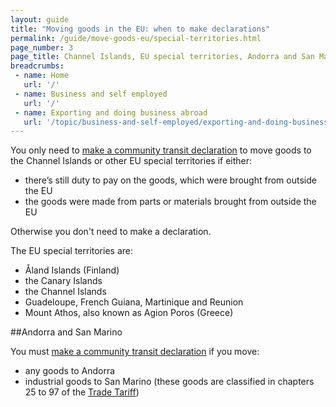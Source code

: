 ```yaml
---
layout: guide
title: "Moving goods in the EU: when to make declarations"
permalink: /guide/move-goods-eu/special-territories.html
page_number: 3
page_title: Channel Islands, EU special territories, Andorra and San Marino
breadcrumbs:
 - name: Home
   url: '/'
 - name: Business and self employed
   url: '/'
 - name: Exporting and doing business abroad
   url: '/topic/business-and-self-employed/exporting-and-doing-business-abroad.html'   
---
```


You only need to [make a community transit declaration](/guide/move-goods-eu/make-declaration.html) to move goods to the Channel Islands or other EU special territories if either:


- there’s still duty to pay on the goods, which were brought from outside the EU
- the goods were made from parts or materials brought from outside the EU

Otherwise you don't need to make a declaration.

The EU special territories are:

- Åland Islands (Finland)   
- the Canary Islands
- the Channel Islands
- Guadeloupe, French Guiana, Martinique and Reunion
- Mount Athos, also known as Agion Poros (Greece)  

##Andorra and San Marino

You must [make a community transit declaration](/guide/move-goods-eu/make-declaration.html) if you move:

- any goods to Andorra
- industrial goods to San Marino (these goods are classified in chapters 25 to 97 of the [Trade Tariff](/start/trade-tariff.html))
